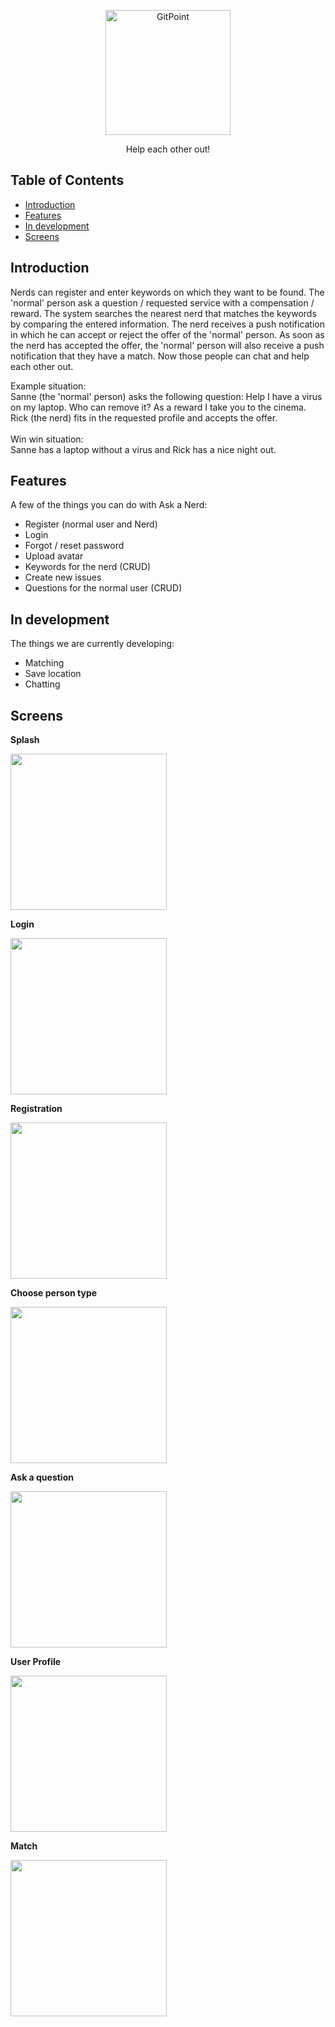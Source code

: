 <p align="center">
  <a href="https://gitpoint.co/">
    <img alt="GitPoint" title="GitPoint" src="https://raw.githubusercontent.com/Arbarwings/AskaNerd-Backend/master/logo.png" width="200">
  </a>
</p>

<p align="center">
  Help each other out!
</p>

## Table of Contents

- [Introduction](#introduction)
- [Features](#features)
- [In development](#in-development)
- [Screens](#screens)

## Introduction

Nerds can register and enter keywords on which they want to be found. The 'normal' person ask a question / requested service with a compensation / reward. The system searches the nearest nerd that matches the keywords by comparing the entered information. The nerd receives a push notification in which he can accept or reject the offer of the 'normal' person. As soon as the nerd has accepted the offer, the 'normal' person will also receive a push notification that they have a match. Now those people can chat and help each other out.

Example situation:<br />
Sanne (the 'normal' person) asks the following question: Help I have a virus on my laptop. Who can remove it? As a reward I take you to the cinema.
Rick (the nerd) fits in the requested profile and accepts the offer.<br /><br />
Win win situation:<br />
Sanne has a laptop without a virus and Rick has a nice night out.

## Features

A few of the things you can do with Ask a Nerd:

* Register (normal user and Nerd)
* Login
* Forgot / reset password
* Upload avatar
* Keywords for the nerd (CRUD)
* Create new issues
* Questions for the normal user (CRUD)

## In development

The things we are currently developing:

* Matching
* Save location
* Chatting

## Screens

**Splash**
<p>
  <img src = "https://raw.githubusercontent.com/Arbarwings/AskaNerd-Backend/master/1.%20Splash.png" width=250>
</p>

**Login**
<p>
  <img src = "https://raw.githubusercontent.com/Arbarwings/AskaNerd-Backend/master/2.%20Login.png" width=250>
</p>

**Registration**
<p>
  <img src = "https://raw.githubusercontent.com/Arbarwings/AskaNerd-Backend/master/3.%20Registration.png" width=250>
</p>

**Choose person type**
<p>
  <img src = "https://raw.githubusercontent.com/Arbarwings/AskaNerd-Backend/master/4.%20Choose%20person%20type.png" width=250>
</p>

**Ask a question**
<p>
  <img src = "https://raw.githubusercontent.com/Arbarwings/AskaNerd-Backend/master/5.%20Ask%20a%20question.png" width=250>
</p>

**User Profile**
<p>
  <img src = "https://raw.githubusercontent.com/Arbarwings/AskaNerd-Backend/master/6.%20User%20Profile.png" width=250>
</p>

**Match**
<p>
  <img src = "https://raw.githubusercontent.com/Arbarwings/AskaNerd-Backend/master/7.%20Match.png" width=250>
</p>